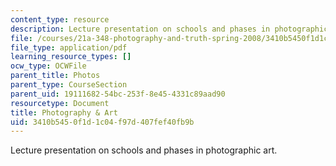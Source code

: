 ```yaml
---
content_type: resource
description: Lecture presentation on schools and phases in photographic art.
file: /courses/21a-348-photography-and-truth-spring-2008/3410b5450f1d1c04f97d407fef40fb9b_MIT21A_348S08_schools.pdf
file_type: application/pdf
learning_resource_types: []
ocw_type: OCWFile
parent_title: Photos
parent_type: CourseSection
parent_uid: 19111682-54bc-253f-8e45-4331c89aad90
resourcetype: Document
title: Photography & Art
uid: 3410b545-0f1d-1c04-f97d-407fef40fb9b
---
```

Lecture presentation on schools and phases in photographic art.

